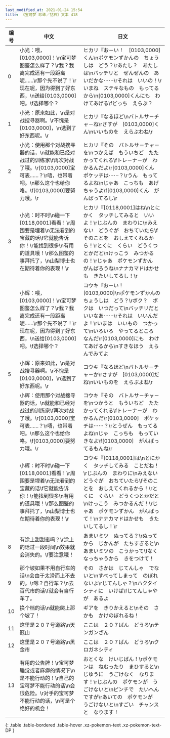```yaml
---
last_modified_at: 2021-01-24 15:54
title: 《宝可梦 珍珠／钻石》文本 418
---
```

| 编号 | 中文 | 日文 |
| ---- | ---- | ---- |
| 0 | 小光：喂，[0103,0000]！\n宝可梦图鉴怎么样了？\r我？我离完成还有一段距离呢……\r那个先不说了！\r现在呢，因为得到了好东西，\n送给[0103,0000]吧。\f选择哪个？ | ヒカリ『お－い！　[0103,0000]くん\nポケモンずかんの　ちょうしは　どう？\rあたし？　あたしは\nバッチリと　ぜんぜんの　あいだかな⋯⋯\rそれは　いいの！\rいまね　ステキなもの　もってるから\n[0103,0000]くんにも　わけてあげる\fどっち　えらぶ？ |
| 1 | 小光：原来如此，\n是对战搜寻器啊。\r不愧是[0103,0000]，\n选到了好东西呢。\r | ヒカリ『なるほど\nバトルサ－チャ－ね\rさすが　[0103,0000]くん\nいいものを　えらぶわね\r |
| 2 | 小光：使用那个对战搜寻器的话，\n就能和已经对战过的训练家\f再次对战了哦。\r[0103,0000]宝可表……？\r唔，也带着吧。\n那么这个也给你咯。\f[0103,0000]要努力哦。\r | ヒカリ『その　バトルサ－チャ－を\nつかえば　もういちど　たたかってくれる\fトレ－ナ－が　わかるんだよ\r[0103,0000]くん　ポケッチは⋯⋯？\rうん　もってるよね\nじゃあ　こっちも　あげちゃうよ\f[0103,0000]くん　がんばってるし\r |
| 3 | 小光：时不时\n碰一下[0118,0001]看看！\r周围要是埋着\n无法看到的宝藏的话\f它就能告诉你！\r能找到很多\n有用的道具哦！\r那么图鉴的事拜托了，\n山梨博士也在期待着你的表现！\r | ヒカリ『[0118,0001]はね\nとにかく　タッチしてみると　いいよ！\rじぶんの　まわりに\nみえない　どうぐが　おちていたら\fそのことを　おしえてくれるから！\rとくに　くらい　どうくつとかだと\nけっこう　みつかるの！\rじゃあ　ポケモンずかん　がんばろうね\nナナカマドはかせも　きたいしてるし！\r |
| 4 | 小辉：喂，[0103,0000]！\n宝可梦图鉴怎么样了？\r我？我离完成还有一段距离呢……\r那个先不说了！\r现在呢，因为得到了好东西，\n送给[0103,0000]吧。\f选择哪个？ | コウキ『お－い！　[0103,0000]\nポケモンずかんの　ちょうしは　どう？\rボク？　ボクは　いつだって\nバッチリだと　いいなあ⋯⋯\rそれは　いいんだよ！\rいまは　いいもの　つかって\nいろいろ　やってるところ　なんだ\r[0103,0000]にも　わけてあげるから\nすきなほう　えらんでみてよ |
| 5 | 小辉：原来如此，\n是对战搜寻器啊。\r不愧是[0103,0000]，\n选到了好东西呢。\r | コウキ『なるほど\nバトルサ－チャ－か\rさすが　[0103,0000]だね\nいいものを　えらぶよね\r |
| 6 | 小辉：使用那个对战搜寻器的话，\n就能和已经对战过的训练家\f再次对战了哦。\r[0103,0000]宝可表……？\r唔，也带着吧。\n那么这个也给你咯。\f[0103,0000]要努力哦。\r | コウキ『その　バトルサ－チャ－を\nつかうと　もういちど　たたかってくれる\fトレ－ナ－が　わかるんだ\r[0103,0000]　ポケッチは⋯⋯？\rとうぜん　もってるよね\nじゃ　こっちも　もっていきなよ\f[0103,0000]　がんばってるもんね\r |
| 7 | 小辉：时不时\n碰一下[0118,0001]看看！\r周围要是埋着\n无法看到的宝藏的话\f它就能告诉你！\r能找到很多\n有用的道具哦！\r那么图鉴的事拜托了，\n山梨博士也在期待着你的表现！\r | コウキ『[0118,0001]は\nとにかく　タッチしてみる　ことだね！\rじぶんの　まわりに\nみえない　どうぐが　おちていたら\fそのことを　おしえてくれるから！\rとくに　くらい　どうくつとかだと\nけっこう　みつかるんだ！\rじゃあ　ポケモンずかん　がんばって！\nナナカマドはかせも　きたいしてるし！\r |
| 8 | 有涂上甜甜蜜吗？\r涂上的话过一段时间\n效果就会消失的。\f要注意哦！ | あまいミツ　ぬってる？\rぬってから　じかんが　たちすぎると\nあまいミツの　こうかって\fなくなっちゃうから　きをつけて！ |
| 9 | 那个坡如果不用自行车的话\n会由于太滑而上不去的。\r嗯？自行车？\n去百代市的话\f就会有自行车了。 | その　さかは　じてんしゃ　でないと\nすべってしまって　のぼれないよ\rじてんしゃ？\nハクタイシティに　いけば\fじてんしゃやが　あるよ |
| 10 | 换个档的话\n就能爬上那个坡了！ | ギアを　きりかえると\nその　さかも　かけのぼれるね！ |
| 11 | 这里是２０７号道路\n天冠山 | ここは　２０７ばん　どうろ\nテンガンざん |
| 12 | 这里是２０７号道路\n黑金市 | ここは　２０７ばん　どうろ\nクロガネシティ |
| 13 | 有用的公告牌！\r宝可梦睡觉或者麻痹的情况下\n是不能行动的！\r自己的宝可梦不能行动的话\n会很危险。\r对手的宝可梦不能行动的话，\n可是个绝好的机会！ | おとくな　けいじばん！\rポケモンは　ねむったり　まひすると\nじゆうに　うごけなく　なります！\rじぶんの　ポケモンが　うごけないと\nピンチで　たいへん　ですが\rあいての　ポケモンが　うごけないと\nすごい　チャンスと　なります！ |
{: .table .table-bordered .table-hover .xz-pokemon-text .xz-pokemon-text-DP }
